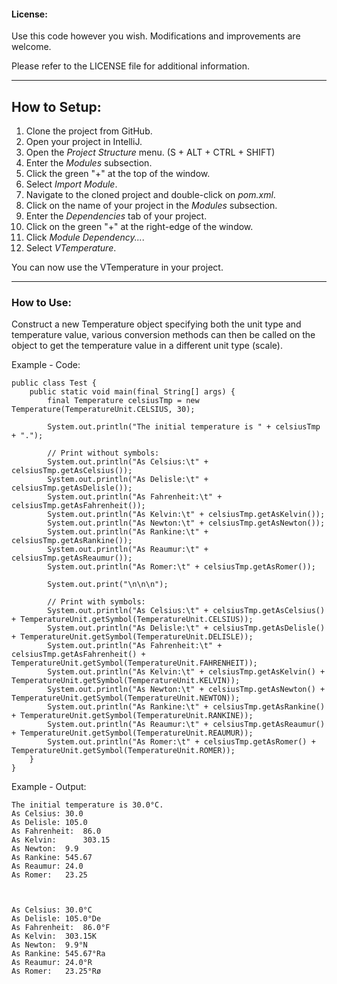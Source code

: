 #### License: 

Use this code however you wish. Modifications and improvements are welcome.

Please refer to the LICENSE file for additional information.

---

## How to Setup:

1. Clone the project from GitHub.
2. Open your project in IntelliJ.
3. Open the *Project Structure* menu. (S + ALT + CTRL + SHIFT)
4. Enter the *Modules* subsection.
5. Click the green "+" at the top of the window.
6. Select *Import Module*.
7. Navigate to the cloned project and double-click on *pom.xml*.
8. Click on the name of your project in the *Modules* subsection.
9. Enter the *Dependencies* tab of your project.
10. Click on the green "+" at the right-edge of the window.
11. Click *Module Dependency...*.
12. Select *VTemperature*.

You can now use the VTemperature in your project.

---

### How to Use:

Construct a new Temperature object specifying both the unit type and temperature value, various conversion
methods can then be called on the object to get the temperature value in a different unit type (scale).

Example - Code:

    public class Test {
        public static void main(final String[] args) {
            final Temperature celsiusTmp = new Temperature(TemperatureUnit.CELSIUS, 30);
    
            System.out.println("The initial temperature is " + celsiusTmp + ".");
    
            // Print without symbols:
            System.out.println("As Celsius:\t" + celsiusTmp.getAsCelsius());
            System.out.println("As Delisle:\t" + celsiusTmp.getAsDelisle());
            System.out.println("As Fahrenheit:\t" + celsiusTmp.getAsFahrenheit());
            System.out.println("As Kelvin:\t" + celsiusTmp.getAsKelvin());
            System.out.println("As Newton:\t" + celsiusTmp.getAsNewton());
            System.out.println("As Rankine:\t" + celsiusTmp.getAsRankine());
            System.out.println("As Reaumur:\t" + celsiusTmp.getAsReaumur());
            System.out.println("As Romer:\t" + celsiusTmp.getAsRomer());
    
            System.out.print("\n\n\n");
    
            // Print with symbols:
            System.out.println("As Celsius:\t" + celsiusTmp.getAsCelsius() + TemperatureUnit.getSymbol(TemperatureUnit.CELSIUS));
            System.out.println("As Delisle:\t" + celsiusTmp.getAsDelisle() + TemperatureUnit.getSymbol(TemperatureUnit.DELISLE));
            System.out.println("As Fahrenheit:\t" + celsiusTmp.getAsFahrenheit() + TemperatureUnit.getSymbol(TemperatureUnit.FAHRENHEIT));
            System.out.println("As Kelvin:\t" + celsiusTmp.getAsKelvin() + TemperatureUnit.getSymbol(TemperatureUnit.KELVIN));
            System.out.println("As Newton:\t" + celsiusTmp.getAsNewton() + TemperatureUnit.getSymbol(TemperatureUnit.NEWTON));
            System.out.println("As Rankine:\t" + celsiusTmp.getAsRankine() + TemperatureUnit.getSymbol(TemperatureUnit.RANKINE));
            System.out.println("As Reaumur:\t" + celsiusTmp.getAsReaumur() + TemperatureUnit.getSymbol(TemperatureUnit.REAUMUR));
            System.out.println("As Romer:\t" + celsiusTmp.getAsRomer() + TemperatureUnit.getSymbol(TemperatureUnit.ROMER));
        }
    }
    
Example - Output:

    The initial temperature is 30.0°C.
    As Celsius:	30.0
    As Delisle:	105.0
    As Fahrenheit:  86.0
    As Kelvin:      303.15
    As Newton:	9.9
    As Rankine:	545.67
    As Reaumur:	24.0
    As Romer:	23.25
    
    
    
    As Celsius:	30.0°C
    As Delisle:	105.0°De
    As Fahrenheit:	86.0°F
    As Kelvin:	303.15K
    As Newton:	9.9°N
    As Rankine:	545.67°Ra
    As Reaumur:	24.0°R
    As Romer:	23.25°Rø